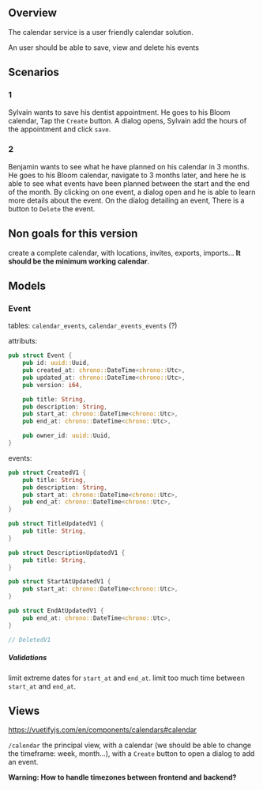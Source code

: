 ## Overview

The calendar service is a user friendly calendar solution.

An user should be able to save, view and delete his events


## Scenarios


### 1

Sylvain wants to save his dentist appointment. He goes to his Bloom calendar, Tap the `Create` button. A dialog opens, Sylvain add the hours of the appointment and click `save`.


### 2

Benjamin wants to see what he have planned on his calendar in 3 months. He goes to his Bloom calendar, navigate to 3 months later, and here he is able to see what events have been planned between the start and the end of the month. By clicking on one event, a dialog open and he is able to learn more details about the event.
On the dialog detailing an event, There is a button to `Delete` the event.

## Non goals for this version

create a complete calendar, with locations, invites, exports, imports... **It should be the minimum working calendar**.

## Models

### Event

tables: `calendar_events`, `calendar_events_events` (?)

attributs:
```rust
pub struct Event {
    pub id: uuid::Uuid,
    pub created_at: chrono::DateTime<chrono::Utc>,
    pub updated_at: chrono::DateTime<chrono::Utc>,
    pub version: i64,

    pub title: String,
    pub description: String,
    pub start_at: chrono::DateTime<chrono::Utc>,
    pub end_at: chrono::DateTime<chrono::Utc>,

    pub owner_id: uuid::Uuid,
}
```

events:
```rust
pub struct CreatedV1 {
    pub title: String,
    pub description: String,
    pub start_at: chrono::DateTime<chrono::Utc>,
    pub end_at: chrono::DateTime<chrono::Utc>,
}

pub struct TitleUpdatedV1 {
    pub title: String,
}

pub struct DescriptionUpdatedV1 {
    pub title: String,
}

pub struct StartAtUpdatedV1 {
    pub start_at: chrono::DateTime<chrono::Utc>,
}

pub struct EndAtUpdatedV1 {
    pub end_at: chrono::DateTime<chrono::Utc>,
}

// DeletedV1
```



##### Validations

limit extreme dates for `start_at` and `end_at`.
limit too much time between `start_at` and `end_at`.

## Views

https://vuetifyjs.com/en/components/calendars#calendar

`/calendar` the principal view, with a calendar (we should be able to change the timeframe: week, month...), with a `Create` button to open a dialog to add an event.




**Warning: How to handle timezones between frontend and backend?**
